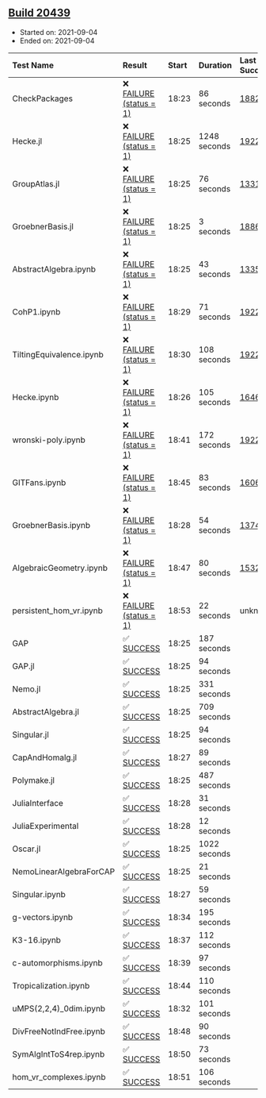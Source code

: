 ## [Build 20439](https://oscarci.mathematik.uni-kl.de/job/oscar/20439/)

* Started on: 2021-09-04
* Ended on: 2021-09-04

| Test Name    | Result | Start | Duration | Last Success | First Failure |
|:-------------|:-------|:------|:---------|:-------------|:--------------|
| CheckPackages | ❌ [FAILURE (status = 1)](https://oscarci.mathematik.uni-kl.de/job/oscar/20439/artifact/logs/build-20439/CheckPackages.log) | 18:23 | 86 seconds | [18822](https://oscarci.mathematik.uni-kl.de/job/oscar/18822/) | [18823](https://oscarci.mathematik.uni-kl.de/job/oscar/18823/) |
| Hecke.jl | ❌ [FAILURE (status = 1)](https://oscarci.mathematik.uni-kl.de/job/oscar/20439/artifact/logs/build-20439/Hecke.jl.log) | 18:25 | 1248 seconds | [19222](https://oscarci.mathematik.uni-kl.de/job/oscar/19222/) | [20152](https://oscarci.mathematik.uni-kl.de/job/oscar/20152/) |
| GroupAtlas.jl | ❌ [FAILURE (status = 1)](https://oscarci.mathematik.uni-kl.de/job/oscar/20439/artifact/logs/build-20439/GroupAtlas.jl.log) | 18:25 | 76 seconds | [13311](https://oscarci.mathematik.uni-kl.de/job/oscar/13311/) | [13312](https://oscarci.mathematik.uni-kl.de/job/oscar/13312/) |
| GroebnerBasis.jl | ❌ [FAILURE (status = 1)](https://oscarci.mathematik.uni-kl.de/job/oscar/20439/artifact/logs/build-20439/GroebnerBasis.jl.log) | 18:25 | 3 seconds | [18864](https://oscarci.mathematik.uni-kl.de/job/oscar/18864/) | [18865](https://oscarci.mathematik.uni-kl.de/job/oscar/18865/) |
| AbstractAlgebra.ipynb | ❌ [FAILURE (status = 1)](https://oscarci.mathematik.uni-kl.de/job/oscar/20439/artifact/logs/build-20439/AbstractAlgebra.ipynb.log) | 18:25 | 43 seconds | [13355](https://oscarci.mathematik.uni-kl.de/job/oscar/13355/) | [13356](https://oscarci.mathematik.uni-kl.de/job/oscar/13356/) |
| CohP1.ipynb | ❌ [FAILURE (status = 1)](https://oscarci.mathematik.uni-kl.de/job/oscar/20439/artifact/logs/build-20439/CohP1.ipynb.log) | 18:29 | 71 seconds | [19222](https://oscarci.mathematik.uni-kl.de/job/oscar/19222/) | [20152](https://oscarci.mathematik.uni-kl.de/job/oscar/20152/) |
| TiltingEquivalence.ipynb | ❌ [FAILURE (status = 1)](https://oscarci.mathematik.uni-kl.de/job/oscar/20439/artifact/logs/build-20439/TiltingEquivalence.ipynb.log) | 18:30 | 108 seconds | [19222](https://oscarci.mathematik.uni-kl.de/job/oscar/19222/) | [20152](https://oscarci.mathematik.uni-kl.de/job/oscar/20152/) |
| Hecke.ipynb | ❌ [FAILURE (status = 1)](https://oscarci.mathematik.uni-kl.de/job/oscar/20439/artifact/logs/build-20439/Hecke.ipynb.log) | 18:26 | 105 seconds | [16463](https://oscarci.mathematik.uni-kl.de/job/oscar/16463/) | [16464](https://oscarci.mathematik.uni-kl.de/job/oscar/16464/) |
| wronski-poly.ipynb | ❌ [FAILURE (status = 1)](https://oscarci.mathematik.uni-kl.de/job/oscar/20439/artifact/logs/build-20439/wronski-poly.ipynb.log) | 18:41 | 172 seconds | [19222](https://oscarci.mathematik.uni-kl.de/job/oscar/19222/) | [20152](https://oscarci.mathematik.uni-kl.de/job/oscar/20152/) |
| GITFans.ipynb | ❌ [FAILURE (status = 1)](https://oscarci.mathematik.uni-kl.de/job/oscar/20439/artifact/logs/build-20439/GITFans.ipynb.log) | 18:45 | 83 seconds | [16068](https://oscarci.mathematik.uni-kl.de/job/oscar/16068/) | [16069](https://oscarci.mathematik.uni-kl.de/job/oscar/16069/) |
| GroebnerBasis.ipynb | ❌ [FAILURE (status = 1)](https://oscarci.mathematik.uni-kl.de/job/oscar/20439/artifact/logs/build-20439/GroebnerBasis.ipynb.log) | 18:28 | 54 seconds | [13748](https://oscarci.mathematik.uni-kl.de/job/oscar/13748/) | [13749](https://oscarci.mathematik.uni-kl.de/job/oscar/13749/) |
| AlgebraicGeometry.ipynb | ❌ [FAILURE (status = 1)](https://oscarci.mathematik.uni-kl.de/job/oscar/20439/artifact/logs/build-20439/AlgebraicGeometry.ipynb.log) | 18:47 | 80 seconds | [15322](https://oscarci.mathematik.uni-kl.de/job/oscar/15322/) | [15323](https://oscarci.mathematik.uni-kl.de/job/oscar/15323/) |
| persistent_hom_vr.ipynb | ❌ [FAILURE (status = 1)](https://oscarci.mathematik.uni-kl.de/job/oscar/20439/artifact/logs/build-20439/persistent_hom_vr.ipynb.log) | 18:53 | 22 seconds | unknown | unknown |
| GAP | ✅ [SUCCESS](https://oscarci.mathematik.uni-kl.de/job/oscar/20439/artifact/logs/build-20439/GAP.log) | 18:25 | 187 seconds |  |  |
| GAP.jl | ✅ [SUCCESS](https://oscarci.mathematik.uni-kl.de/job/oscar/20439/artifact/logs/build-20439/GAP.jl.log) | 18:25 | 94 seconds |  |  |
| Nemo.jl | ✅ [SUCCESS](https://oscarci.mathematik.uni-kl.de/job/oscar/20439/artifact/logs/build-20439/Nemo.jl.log) | 18:25 | 331 seconds |  |  |
| AbstractAlgebra.jl | ✅ [SUCCESS](https://oscarci.mathematik.uni-kl.de/job/oscar/20439/artifact/logs/build-20439/AbstractAlgebra.jl.log) | 18:25 | 709 seconds |  |  |
| Singular.jl | ✅ [SUCCESS](https://oscarci.mathematik.uni-kl.de/job/oscar/20439/artifact/logs/build-20439/Singular.jl.log) | 18:25 | 94 seconds |  |  |
| CapAndHomalg.jl | ✅ [SUCCESS](https://oscarci.mathematik.uni-kl.de/job/oscar/20439/artifact/logs/build-20439/CapAndHomalg.jl.log) | 18:27 | 89 seconds |  |  |
| Polymake.jl | ✅ [SUCCESS](https://oscarci.mathematik.uni-kl.de/job/oscar/20439/artifact/logs/build-20439/Polymake.jl.log) | 18:25 | 487 seconds |  |  |
| JuliaInterface | ✅ [SUCCESS](https://oscarci.mathematik.uni-kl.de/job/oscar/20439/artifact/logs/build-20439/JuliaInterface.log) | 18:28 | 31 seconds |  |  |
| JuliaExperimental | ✅ [SUCCESS](https://oscarci.mathematik.uni-kl.de/job/oscar/20439/artifact/logs/build-20439/JuliaExperimental.log) | 18:28 | 12 seconds |  |  |
| Oscar.jl | ✅ [SUCCESS](https://oscarci.mathematik.uni-kl.de/job/oscar/20439/artifact/logs/build-20439/Oscar.jl.log) | 18:25 | 1022 seconds |  |  |
| NemoLinearAlgebraForCAP | ✅ [SUCCESS](https://oscarci.mathematik.uni-kl.de/job/oscar/20439/artifact/logs/build-20439/NemoLinearAlgebraForCAP.log) | 18:25 | 21 seconds |  |  |
| Singular.ipynb | ✅ [SUCCESS](https://oscarci.mathematik.uni-kl.de/job/oscar/20439/artifact/logs/build-20439/Singular.ipynb.log) | 18:27 | 59 seconds |  |  |
| g-vectors.ipynb | ✅ [SUCCESS](https://oscarci.mathematik.uni-kl.de/job/oscar/20439/artifact/logs/build-20439/g-vectors.ipynb.log) | 18:34 | 195 seconds |  |  |
| K3-16.ipynb | ✅ [SUCCESS](https://oscarci.mathematik.uni-kl.de/job/oscar/20439/artifact/logs/build-20439/K3-16.ipynb.log) | 18:37 | 112 seconds |  |  |
| c-automorphisms.ipynb | ✅ [SUCCESS](https://oscarci.mathematik.uni-kl.de/job/oscar/20439/artifact/logs/build-20439/c-automorphisms.ipynb.log) | 18:39 | 97 seconds |  |  |
| Tropicalization.ipynb | ✅ [SUCCESS](https://oscarci.mathematik.uni-kl.de/job/oscar/20439/artifact/logs/build-20439/Tropicalization.ipynb.log) | 18:44 | 110 seconds |  |  |
| uMPS(2,2,4)_0dim.ipynb | ✅ [SUCCESS](https://oscarci.mathematik.uni-kl.de/job/oscar/20439/artifact/logs/build-20439/uMPS-2-2-4-_0dim.ipynb.log) | 18:32 | 101 seconds |  |  |
| DivFreeNotIndFree.ipynb | ✅ [SUCCESS](https://oscarci.mathematik.uni-kl.de/job/oscar/20439/artifact/logs/build-20439/DivFreeNotIndFree.ipynb.log) | 18:48 | 90 seconds |  |  |
| SymAlgIntToS4rep.ipynb | ✅ [SUCCESS](https://oscarci.mathematik.uni-kl.de/job/oscar/20439/artifact/logs/build-20439/SymAlgIntToS4rep.ipynb.log) | 18:50 | 73 seconds |  |  |
| hom_vr_complexes.ipynb | ✅ [SUCCESS](https://oscarci.mathematik.uni-kl.de/job/oscar/20439/artifact/logs/build-20439/hom_vr_complexes.ipynb.log) | 18:51 | 106 seconds |  |  |

